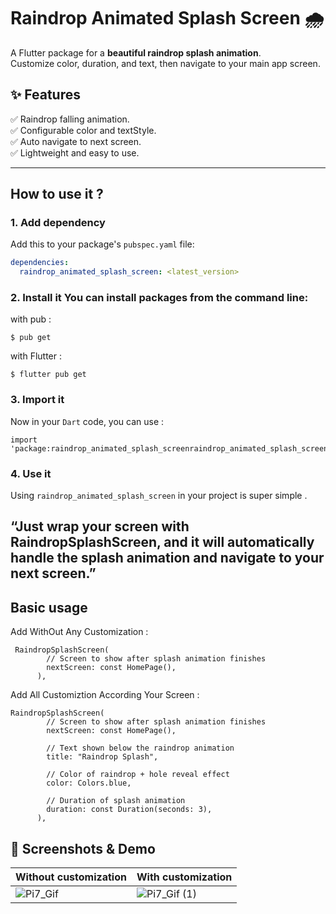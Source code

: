# Raindrop Animated Splash Screen 🌧️
A Flutter package for a **beautiful raindrop splash animation**.  
Customize color, duration, and text, then navigate to your main app screen.

## ✨ Features

✅ Raindrop falling animation.  
✅ Configurable color and textStyle.  
✅ Auto navigate to next screen.  
✅ Lightweight and easy to use. 

---
## How to use it ?

### 1. Add dependency
Add this to your package's `pubspec.yaml` file:

```yaml
dependencies:
  raindrop_animated_splash_screen: <latest_version>
```  

### 2. Install it You can install packages from the command line: 

with pub :
```
$ pub get
```
with Flutter : 
```
$ flutter pub get
```
### 3. Import it

Now in your `Dart` code, you can use :

```
import 'package:raindrop_animated_splash_screenraindrop_animated_splash_screen.dart';
```
### 4. Use it

Using `raindrop_animated_splash_screen` in your project is super simple .  

“Just wrap your screen with RaindropSplashScreen, and it will automatically handle the splash animation and navigate to your next screen.”
---

## Basic usage

Add WithOut Any Customization :


```
 RaindropSplashScreen(
        // Screen to show after splash animation finishes
        nextScreen: const HomePage(),
      ),
```

Add All Customiztion According Your Screen :

```
RaindropSplashScreen(
        // Screen to show after splash animation finishes
        nextScreen: const HomePage(),

        // Text shown below the raindrop animation
        title: "Raindrop Splash",

        // Color of raindrop + hole reveal effect
        color: Colors.blue,

        // Duration of splash animation
        duration: const Duration(seconds: 3),
      ),
```

## 📸 Screenshots & Demo
| Without customization | With customization |
|------------------------|--------------------|
| ![Pi7_Gif](https://github.com/user-attachments/assets/dca938a9-3d63-4428-8c21-92aef408fbf7) | ![Pi7_Gif (1)](https://github.com/user-attachments/assets/501c4a4f-331b-4eac-927c-f2571c7702e3) | 

